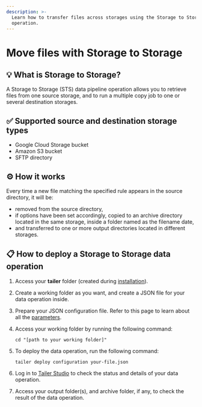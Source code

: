 ```yaml
---
description: >-
  Learn how to transfer files across storages using the Storage to Storage
  operation.
---
```


# Move files with Storage to Storage

## 💡 What is Storage to Storage?

A Storage to Storage \(STS\) data pipeline operation allows you to retrieve files from one source storage, and to run a multiple copy job to one or several destination storages.

## ✅ Supported source and destination storage types

* Google Cloud Storage bucket
* Amazon S3 bucket
* SFTP directory

## ⚙️ How it works

Every time a new file matching the specified rule appears in the source directory, it will be:

* removed from the source directory,
* if options have been set accordingly, copied to an archive directory located in the same storage, inside a folder named as the filename date,
* and transferred to one or more output directories located in different storages.

## **📋 How to deploy a Storage to Storage data operation**

1. Access your **tailer** folder \(created during [installation](../../getting-started/install-tailer-sdk.md)\).
2. Create a working folder as you want, and create a JSON file for your data operation inside.
3. Prepare your JSON configuration file. Refer to this page to learn about all the [parameters](storage-to-storage-configuration-file.md).
4. Access your working folder by running the following command:

   ```text
   cd "[path to your working folder]"
   ```

5. To deploy the data operation, run the following command:

   ```text
   tailer deploy configuration your-file.json
   ```

6. Log in to [Tailer Studio](http://studio.tailer.ai/) to check the status and details of your data operation.
7. Access your output folder\(s\), and archive folder, if any, to check the result of the data operation.


